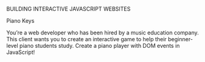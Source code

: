 BUILDING INTERACTIVE JAVASCRIPT WEBSITES

Piano Keys

You’re a web developer who has been hired by a music education company. This client wants you to create an interactive game to help their beginner-level piano students study. Create a piano player with DOM events in JavaScript!

